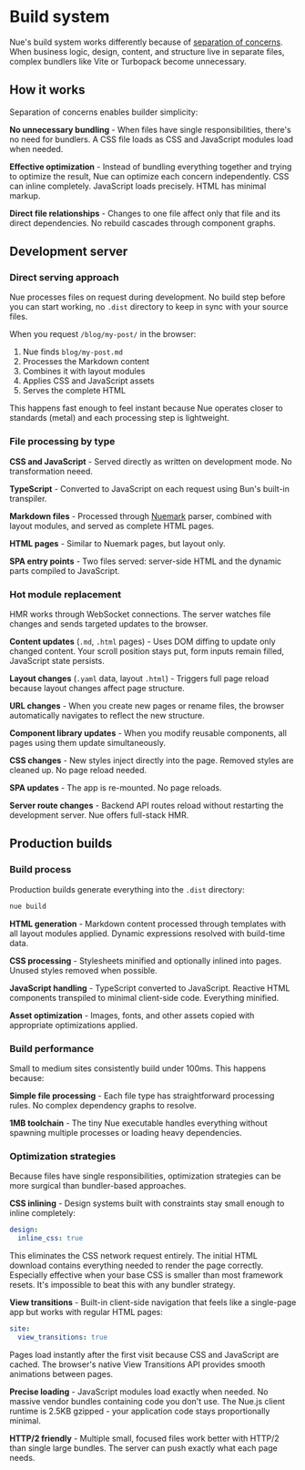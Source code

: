 
# Build system
Nue's build system works differently because of [separation of concerns](/docs/separation-of-concerns). When business logic, design, content, and structure live in separate files, complex bundlers like Vite or Turbopack become unnecessary.


## How it works
Separation of concerns enables builder simplicity:

**No unnecessary bundling** - When files have single responsibilities, there's no need for bundlers. A CSS file loads as CSS and JavaScript modules load when needed.

**Effective optimization** - Instead of bundling everything together and trying to optimize the result, Nue can optimize each concern independently. CSS can inline completely. JavaScript loads precisely. HTML has minimal markup.

**Direct file relationships** - Changes to one file affect only that file and its direct dependencies. No rebuild cascades through component graphs.

## Development server

### Direct serving approach
Nue processes files on request during development. No build step before you can start working, no `.dist` directory to keep in sync with your source files.

When you request `/blog/my-post/` in the browser:
1. Nue finds `blog/my-post.md`
2. Processes the Markdown content
3. Combines it with layout modules
4. Applies CSS and JavaScript assets
5. Serves the complete HTML

This happens fast enough to feel instant because Nue operates closer to standards (metal) and each processing step is lightweight.

### File processing by type

**CSS and JavaScript** - Served directly as written on development mode. No transformation neeed.

**TypeScript** - Converted to JavaScript on each request using Bun's built-in transpiler.

**Markdown files** - Processed through [Nuemark](/docs/nuemark) parser, combined with layout modules, and served as complete HTML pages.

**HTML pages** - Similar to Nuemark pages, but layout only.

**SPA entry points** - Two files served: server-side HTML and the dynamic parts compiled to JavaScript.


### Hot module replacement
HMR works through WebSocket connections. The server watches file changes and sends targeted updates to the browser.

**Content updates** (`.md`, `.html` pages) - Uses DOM diffing to update only changed content. Your scroll position stays put, form inputs remain filled, JavaScript state persists.

**Layout changes** (`.yaml` data, layout `.html`) - Triggers full page reload because layout changes affect page structure.

**URL changes** - When you create new pages or rename files, the browser automatically navigates to reflect the new structure.

**Component library updates** - When you modify reusable components, all pages using them update simultaneously.

**CSS changes** - New styles inject directly into the page. Removed styles are cleaned up. No page reload needed.

**SPA updates** - The app is re-mounted. No page reloads.

**Server route changes** - Backend API routes reload without restarting the development server. Nue offers full-stack HMR.


## Production builds

### Build process
Production builds generate everything into the `.dist` directory:

```bash
nue build
```

**HTML generation** - Markdown content processed through templates with all layout modules applied. Dynamic expressions resolved with build-time data.

**CSS processing** - Stylesheets minified and optionally inlined into pages. Unused styles removed when possible.

**JavaScript handling** - TypeScript converted to JavaScript. Reactive HTML components transpiled to minimal client-side code. Everything minified.

**Asset optimization** - Images, fonts, and other assets copied with appropriate optimizations applied.


### Build performance
Small to medium sites consistently build under 100ms. This happens because:

**Simple file processing** - Each file type has straightforward processing rules. No complex dependency graphs to resolve.

**1MB toolchain** - The tiny Nue executable handles everything without spawning multiple processes or loading heavy dependencies.


### Optimization strategies

Because files have single responsibilities, optimization strategies can be more surgical than bundler-based approaches.

**CSS inlining** - Design systems built with constraints stay small enough to inline completely:

```yaml
design:
  inline_css: true
```

This eliminates the CSS network request entirely. The initial HTML download contains everything needed to render the page correctly. Especially effective when your base CSS is smaller than most framework resets. It's impossible to beat this with any bundler strategy.

**View transitions** - Built-in client-side navigation that feels like a single-page app but works with regular HTML pages:

```yaml
site:
  view_transitions: true
```

Pages load instantly after the first visit because CSS and JavaScript are cached. The browser's native View Transitions API provides smooth animations between pages.

**Precise loading** - JavaScript modules load exactly when needed. No massive vendor bundles containing code you don't use. The Nue.js client runtime is 2.5KB gzipped - your application code stays proportionally minimal.

**HTTP/2 friendly** - Multiple small, focused files work better with HTTP/2 than single large bundles. The server can push exactly what each page needs.


